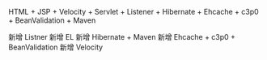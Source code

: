 HTML + JSP + Velocity + Servlet + Listener + Hibernate + Ehcache + c3p0 + BeanValidation + Maven

新增 Listner
新增 EL
新增 Hibernate + Maven
新增 Ehcache + c3p0 + BeanValidation
新增 Velocity